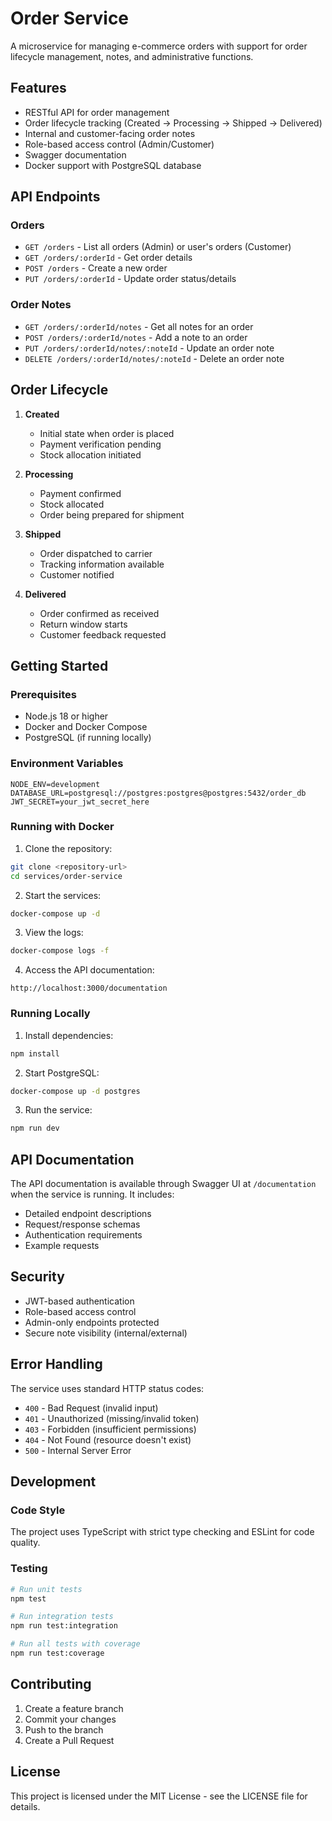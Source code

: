 # Order Service

A microservice for managing e-commerce orders with support for order lifecycle management, notes, and administrative functions.

## Features

- RESTful API for order management
- Order lifecycle tracking (Created → Processing → Shipped → Delivered)
- Internal and customer-facing order notes
- Role-based access control (Admin/Customer)
- Swagger documentation
- Docker support with PostgreSQL database

## API Endpoints

### Orders

- `GET /orders` - List all orders (Admin) or user's orders (Customer)
- `GET /orders/:orderId` - Get order details
- `POST /orders` - Create a new order
- `PUT /orders/:orderId` - Update order status/details

### Order Notes

- `GET /orders/:orderId/notes` - Get all notes for an order
- `POST /orders/:orderId/notes` - Add a note to an order
- `PUT /orders/:orderId/notes/:noteId` - Update an order note
- `DELETE /orders/:orderId/notes/:noteId` - Delete an order note

## Order Lifecycle

1. **Created**
   - Initial state when order is placed
   - Payment verification pending
   - Stock allocation initiated

2. **Processing**
   - Payment confirmed
   - Stock allocated
   - Order being prepared for shipment

3. **Shipped**
   - Order dispatched to carrier
   - Tracking information available
   - Customer notified

4. **Delivered**
   - Order confirmed as received
   - Return window starts
   - Customer feedback requested

## Getting Started

### Prerequisites

- Node.js 18 or higher
- Docker and Docker Compose
- PostgreSQL (if running locally)

### Environment Variables

```env
NODE_ENV=development
DATABASE_URL=postgresql://postgres:postgres@postgres:5432/order_db
JWT_SECRET=your_jwt_secret_here
```

### Running with Docker

1. Clone the repository:
```bash
git clone <repository-url>
cd services/order-service
```

2. Start the services:
```bash
docker-compose up -d
```

3. View the logs:
```bash
docker-compose logs -f
```

4. Access the API documentation:
```
http://localhost:3000/documentation
```

### Running Locally

1. Install dependencies:
```bash
npm install
```

2. Start PostgreSQL:
```bash
docker-compose up -d postgres
```

3. Run the service:
```bash
npm run dev
```

## API Documentation

The API documentation is available through Swagger UI at `/documentation` when the service is running. It includes:

- Detailed endpoint descriptions
- Request/response schemas
- Authentication requirements
- Example requests

## Security

- JWT-based authentication
- Role-based access control
- Admin-only endpoints protected
- Secure note visibility (internal/external)

## Error Handling

The service uses standard HTTP status codes:

- `400` - Bad Request (invalid input)
- `401` - Unauthorized (missing/invalid token)
- `403` - Forbidden (insufficient permissions)
- `404` - Not Found (resource doesn't exist)
- `500` - Internal Server Error

## Development

### Code Style

The project uses TypeScript with strict type checking and ESLint for code quality.

### Testing

```bash
# Run unit tests
npm test

# Run integration tests
npm run test:integration

# Run all tests with coverage
npm run test:coverage
```

## Contributing

1. Create a feature branch
2. Commit your changes
3. Push to the branch
4. Create a Pull Request

## License

This project is licensed under the MIT License - see the LICENSE file for details. 